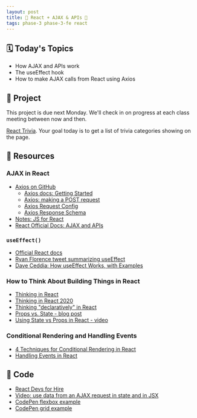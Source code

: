 ```yaml
---
layout: post
title: 🦊 React + AJAX & APIs 🦊
tags: phase-3 phase-3-fe react
---
```


## 🗓️ Today's Topics

- How AJAX and APIs work
- The useEffect hook
- How to make AJAX calls from React using Axios

## 🎯 Project

This project is due next Monday. We'll check in on progress at each class meeting between now and then.

[React Trivia](https://classroom.github.com/a/SjjV2WbT). Your goal today is to get a list of trivia categories showing on the page.

## 🔖 Resources

### AJAX in React

- [Axios on GitHub](https://github.com/axios/axios)
    - [Axios docs: Getting Started](https://axios-http.com/docs/intro)
    - [Axios: making a POST request](https://github.com/axios/axios#axiosconfig)
    - [Axios Request Config](https://github.com/axios/axios#request-config)
    - [Axios Response Schema](https://github.com/axios/axios#response-schema)
- [Notes: JS for React](https://github.com/momentumlearn/student-resources/blob/main/articles/js-for-react.md)
- [React Official Docs: AJAX and APIs](https://reactjs.org/docs/faq-ajax.html)

### `useEffect()`

- [Official React docs](https://reactjs.org/docs/hooks-effect.html)
- [Ryan Florence tweet summarizing useEffect](https://twitter.com/ryanflorence/status/1125041041063665666)
- [Dave Ceddia: How useEffect Works, with Examples](https://daveceddia.com/useeffect-hook-examples/)

### How to Think About Building Things in React

- [Thinking in React](https://reactjs.org/docs/thinking-in-react.html)
- [Thinking in React 2020](https://dev.to/laserreindeer/thinking-in-react-the-2020-version-4c18)
- [Thinking "declaratively" in React](https://daveceddia.com/thinking-statefully/)
- [Props vs. State - blog post](https://lucybain.com/blog/2016/react-state-vs-pros/)
- [Using State vs Props in React - video](https://www.youtube.com/watch?v=IYvD9oBCuJI)

### Conditional Rendering and Handling Events

- [4 Techniques for Conditional Rendering in React](https://linguinecode.com/post/4-techniques-conditional-render-react-props-state)
- [Handling Events in React](https://blog.logrocket.com/a-guide-to-react-onclick-event-handlers-d411943b14dd/)

## 👾 Code

- [React Devs for Hire](https://github.com/Momentum-Team-12/example-react-devs-for-hire)
- [Video: use data from an AJAX request in state and in JSX](https://www.loom.com/share/0cc8d2dee98e4c108e2de62ca8ad1388)
- [CodePen flexbox example](https://codepen.io/amygori/pen/xxYLZyX)
- [CodePen grid example](https://codepen.io/amygori/pen/wvyqMXb)

